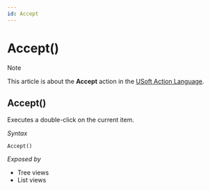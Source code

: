 ```yaml
---
id: Accept
---
```


# Accept()



> [!NOTE]
> This article is about the **Accept** action in the [USoft Action Language](/docs/Task%20flow/Action%20Language%20reference/USoft%20Action%20Language.md).

## **Accept()**

Executes a double-click on the current item.

*Syntax*

```
Accept()
```

*Exposed by*

- Tree views
- List views